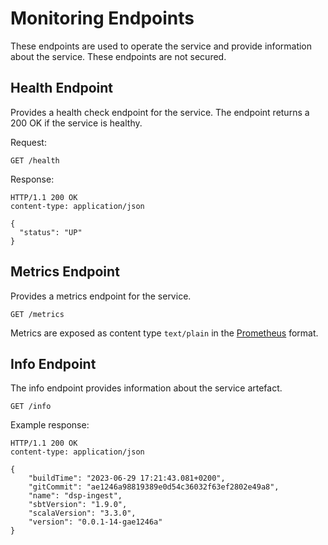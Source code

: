 # Monitoring Endpoints

These endpoints are used to operate the service and provide information about the service.
These endpoints are not secured.

## Health Endpoint 

Provides a health check endpoint for the service.
The endpoint returns a 200 OK if the service is healthy.

Request:

```http
GET /health
```

Response:

```http
HTTP/1.1 200 OK
content-type: application/json

{
  "status": "UP"
}
```

## Metrics Endpoint

Provides a metrics endpoint for the service.

```http
GET /metrics
```

Metrics are exposed as content type `text/plain` in the [Prometheus](https://prometheus.io/docs/introduction/overview/)
format.

## Info Endpoint

The info endpoint provides information about the service artefact.

```http
GET /info
```

Example response:

```http
HTTP/1.1 200 OK
content-type: application/json

{
    "buildTime": "2023-06-29 17:21:43.081+0200",
    "gitCommit": "ae1246a98819389e0d54c36032f63ef2802e49a8",
    "name": "dsp-ingest",
    "sbtVersion": "1.9.0",
    "scalaVersion": "3.3.0",
    "version": "0.0.1-14-gae1246a"
}
```